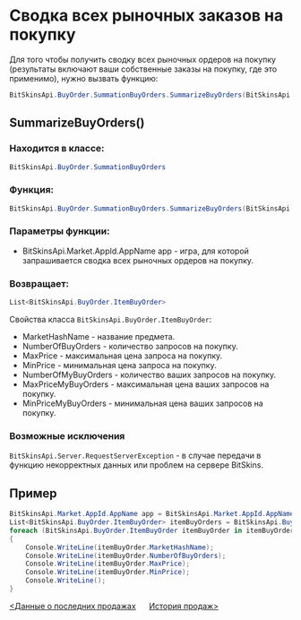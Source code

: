 ﻿# Сводка всех рыночных заказов на покупку

Для того чтобы получить сводку всех рыночных ордеров на покупку (результаты включают ваши собственные заказы на покупку, где это применимо), нужно вызвать функцию:

```csharp
BitSkinsApi.BuyOrder.SummationBuyOrders.SummarizeBuyOrders(BitSkinsApi.Market.AppId.AppName app);
```

## SummarizeBuyOrders()

### Находится в классе:

```csharp
BitSkinsApi.BuyOrder.SummationBuyOrders
```

### Функция:

```csharp
BitSkinsApi.BuyOrder.SummationBuyOrders.SummarizeBuyOrders(BitSkinsApi.Market.AppId.AppName app);
```

### Параметры функции:

* BitSkinsApi.Market.AppId.AppName app - игра, для которой запрашивается сводка всех рыночных ордеров на покупку.

### Возвращает:

```csharp
List<BitSkinsApi.BuyOrder.ItemBuyOrder>
```

Свойства класса ```BitSkinsApi.BuyOrder.ItemBuyOrder```:
* MarketHashName - название предмета.
* NumberOfBuyOrders - количество запросов на покупку.
* MaxPrice - максимальная цена запроса на покупку.
* MinPrice - минимальная цена запроса на покупку.
* NumberOfMyBuyOrders - количество ваших запросов на покупку.
* MaxPriceMyBuyOrders - максимальная цена ваших запросов на покупку.
* MinPriceMyBuyOrders - минимальная цена ваших запросов на покупку.

### Возможные исключения
```BitSkinsApi.Server.RequestServerException``` - в случае передачи в функцию некорректных данных или проблем на сервере BitSkins.

## Пример

```csharp
BitSkinsApi.Market.AppId.AppName app = BitSkinsApi.Market.AppId.AppName.CounterStrikGlobalOffensive;
List<BitSkinsApi.BuyOrder.ItemBuyOrder> itemBuyOrders = BitSkinsApi.BuyOrder.SummationBuyOrders.SummarizeBuyOrders(app);
foreach (BitSkinsApi.BuyOrder.ItemBuyOrder itemBuyOrder in itemBuyOrders)
{
    Console.WriteLine(itemBuyOrder.MarketHashName);
    Console.WriteLine(itemBuyOrder.NumberOfBuyOrders);
    Console.WriteLine(itemBuyOrder.MaxPrice);
    Console.WriteLine(itemBuyOrder.MinPrice);
    Console.WriteLine();
}
```

[<Данные о последних продажах](https://github.com/Captious99/BitSkinsApi/blob/master/docs/ru/market/recent_sale.md) &nbsp;&nbsp;&nbsp;&nbsp; [История продаж>](https://github.com/Captious99/BitSkinsApi/blob/master/docs/ru/market/sell_history.md)